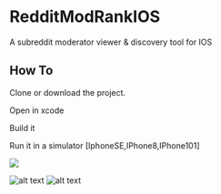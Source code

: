 # RedditModRankIOS
A subreddit moderator viewer &amp; discovery tool for IOS

## How To
Clone or download the project.

Open in xcode

Build it 

Run it in a simulator [IphoneSE,IPhone8,IPhone101]

![](https://raw.githubusercontent.com/jotcodeofficial/Storage/master/appgif.gif)

![alt text](https://raw.githubusercontent.com/jotcodeofficial/Storage/master/app1.png)
![alt text](https://raw.githubusercontent.com/jotcodeofficial/Storage/master/app2.png)

